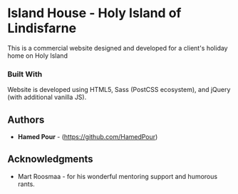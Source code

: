 # Island House - Holy Island of Lindisfarne

This is a commercial website designed and developed for a client's holiday home on Holy Island

### Built With

Website is developed using HTML5, Sass (PostCSS ecosystem), and jQuery (with additional vanilla JS).

## Authors

* **Hamed Pour** - (https://github.com/HamedPour)

## Acknowledgments

* Mart Roosmaa - for his wonderful mentoring support and humorous rants.
